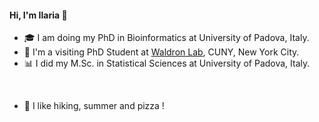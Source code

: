 #### Hi, I'm Ilaria 👋

* 🎓  I am doing my PhD in Bioinformatics at University of Padova, Italy.
* 🗽  I'm a visiting PhD Student at [Waldron Lab](https://github.com/waldronlab), CUNY, New York City.
* 📊  I did my M.Sc. in Statistical Sciences at University of Padova, Italy.
<br>

* 🍕  I like hiking, summer and pizza ! 
  
<!--
**billila/billila** is a ✨ _special_ ✨ repository because its `README.md` (this file) appears on your GitHub profile.

Here are some ideas to get you started:

- 🔭 I’m currently working on ...
- 🌱 I’m currently learning ...
- 👯 I’m looking to collaborate on ...
- 🤔 I’m looking for help with ...
- 💬 Ask me about ...
- 📫 How to reach me: ...
- 😄 Pronouns: ...
- ⚡ Fun fact: ...
-->
